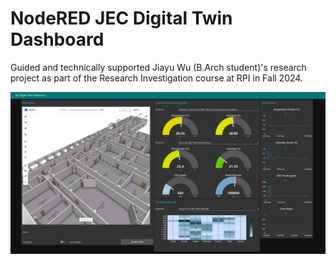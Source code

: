 # NodeRED JEC Digital Twin Dashboard

Guided and technically supported Jiayu Wu (B.Arch student)'s research project as part of the Research Investigation course at RPI in Fall 2024. 

![JEC Digital Twin Dashboard](/src/JEC%20digital%20twin%20dashboard.JPG "JEC Digital Twin Dashboard")
